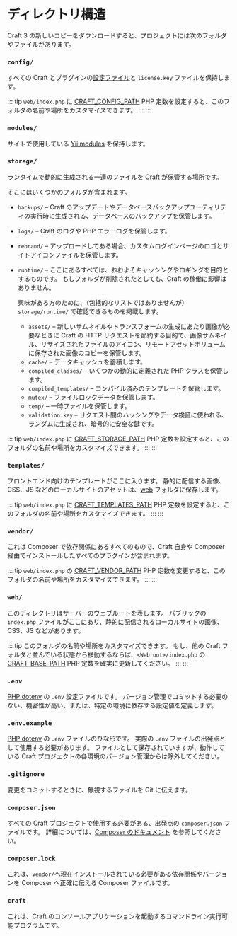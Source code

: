 # ディレクトリ構造

Craft 3 の新しいコピーをダウンロードすると、プロジェクトには次のフォルダやファイルがあります。

### `config/`

すべての Craft とプラグインの[設定ファイル](config/README.md)と `license.key` ファイルを保持します。

::: tip
`web/index.php` に [CRAFT_CONFIG_PATH](config/README.md##craft-config-path) PHP 定数を設定すると、このフォルダの名前や場所をカスタマイズできます。 :::
:::

### `modules/`

サイトで使用している [Yii modules](https://www.yiiframework.com/doc/guide/2.0/en/structure-modules) を保持します。

### `storage/`

ランタイムで動的に生成される一連のファイルを Craft が保管する場所です。

そこにはいくつかのフォルダが含まれます。

- `backups/` – Craft のアップデートやデータベースバックアップユーティリティの実行時に生成される、データベースのバックアップを保管します。
- `logs/` – Craft のログや PHP エラーログを保管します。
- `rebrand/` – アップロードしてある場合、カスタムログインページのロゴとサイトアイコンファイルを保管します。
- `runtime/` – ここにあるすべては、おおよそキャッシングやロギングを目的とするものです。 もしフォルダが削除されたとしても、Craft の稼働に影響はありません。

  興味がある方のために、（包括的なリストではありませんが）`storage/runtime/` で確認できるものを掲載します。

  - `assets/` – 新しいサムネイルやトランスフォームの生成にあたり画像が必要なときに Craft の HTTP リクエストを節約する目的で、画像サムネイル、リサイズされたファイルのアイコン、リモートアセットボリュームに保存された画像のコピーを保管します。
  - `cache/` – データキャッシュを蓄積します。
  - `compiled_classes/` – いくつかの動的に定義された PHP クラスを保管します。
  - `compiled_templates/` – コンパイル済みのテンプレートを保管します。
  - `mutex/` – ファイルロックデータを保管します。
  - `temp/` – 一時ファイルを保管します。
  - `validation.key` – リクエスト間のハッシングやデータ検証に使われる、ランダムに生成され、暗号的に安全な鍵です。

::: tip
`web/index.php` に [CRAFT_STORAGE_PATH](config/README.md##craft-storage-path) PHP 定数を設定すると、このフォルダの名前や場所をカスタマイズできます。 :::
:::

### `templates/`

フロントエンド向けのテンプレートがここに入ります。 静的に配信する画像、CSS、JS などのローカルサイトのアセットは、[web](directory-structure.md#web) フォルダに保存します。

::: tip
`web/index.php` に [CRAFT_TEMPLATES_PATH](config/README.md##craft-templates-path) PHP 定数を設定すると、このフォルダの名前や場所をカスタマイズできます。 :::
:::

### `vendor/`

これは Composer で依存関係にあるすべてのもので、Craft 自身や Composer 経由でインストールしたすべてのプラグインが含まれます。

::: tip
`web/index.php` の [CRAFT_VENDOR_PATH](config/README.md##craft-vendor-path) PHP 定数を変更すると、このフォルダの名前や場所をカスタマイズできます。 :::
:::

### `web/`

このディレクトリはサーバーのウェブルートを表します。 パブリックの `index.php` ファイルがここにあり、静的に配信されるローカルサイトの画像、CSS、JS などがあります。

::: tip
このフォルダの名前や場所をカスタマイズできます。 もし、他の Craft フォルダと並んでいる状態から移動するならば、`<Webroot>/index.php` の [CRAFT_BASE_PATH](config/README.md##craft-vendor-path) PHP 定数を確実に更新してください。 :::
:::

### `.env`

[PHP dotenv](https://github.com/vlucas/phpdotenv) の `.env` 設定ファイルです。 バージョン管理でコミットする必要のない、機密性が高い、または、特定の環境に依存する設定値を定義します。

### `.env.example`

[PHP dotenv](https://github.com/vlucas/phpdotenv) の `.env` ファイルのひな形です。 実際の `.env` ファイルの出発点として使用する必要があります。 ファイルとして保存されていますが、動作している Craft プロジェクトの各環境のバージョン管理からは除外してください。

### `.gitignore`

変更をコミットするときに、無視するファイルを Git に伝えます。

### `composer.json`

すべての Craft プロジェクトで使用する必要がある、出発点の `composer.json` ファイルです。 詳細については、[Composer のドキュメント](https://getcomposer.org/doc/04-schema.md) を参照してください。

### `composer.lock`

これは、`vendor/`へ現在インストールされている必要がある依存関係やバージョンを Composer へ正確に伝える Composer ファイルです。

### `craft`

これは、Craft のコンソールアプリケーションを起動するコマンドライン実行可能プログラムです。
